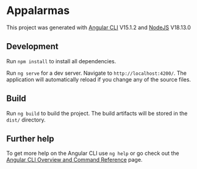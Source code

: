 # Appalarmas

This project was generated with [Angular CLI](https://github.com/angular/angular-cli) V15.1.2 and [NodeJS](https://nodejs.org/en/) V18.13.0

## Development 

Run `npm install` to install all dependencies. 

Run `ng serve` for a dev server. Navigate to `http://localhost:4200/`. The application will automatically reload if you change any of the source files.

## Build

Run `ng build` to build the project. The build artifacts will be stored in the `dist/` directory.

## Further help

To get more help on the Angular CLI use `ng help` or go check out the [Angular CLI Overview and Command Reference](https://angular.io/cli) page.
